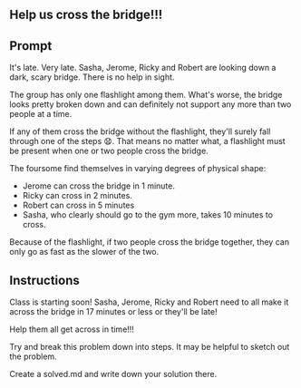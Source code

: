 ## Help us cross the bridge!!!

## Prompt
It's late. Very late. Sasha, Jerome, Ricky and Robert are looking down a dark, scary bridge. There is no help in sight. 

The group has only one flashlight among them. What's worse, the bridge looks pretty broken down and can definitely not support any more than two people at a time.

If any of them cross the bridge without the flashlight, they'll surely fall through one of the steps 😧. That means no matter what, a flashlight must be present when one or two people cross the bridge.

The foursome find themselves in varying degrees of physical shape:

- Jerome can cross the bridge in 1 minute. 
- Ricky can cross in 2 minutes. 
- Robert can cross in 5 minutes
- Sasha, who clearly should go to the gym more, takes 10 minutes to cross.

Because of the flashlight, if two people cross the bridge together, they can only go as fast as the slower of the two.


## Instructions
Class is starting soon! Sasha, Jerome, Ricky and Robert need to all make it across the bridge in 17 minutes or less or they'll be late!

Help them all get across in time!!!

Try and break this problem down into steps. It may be helpful to sketch out the problem. 

Create a solved.md and write down your solution there. 